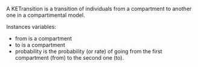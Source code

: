 A KETransition is a transition of individuals  from a compartment to another one in a compartimental model.

Instances variables: 
- from is a compartment
- to is a compartment
- probability is the probability (or rate) of going from the first compartment (from) to the second one (to).